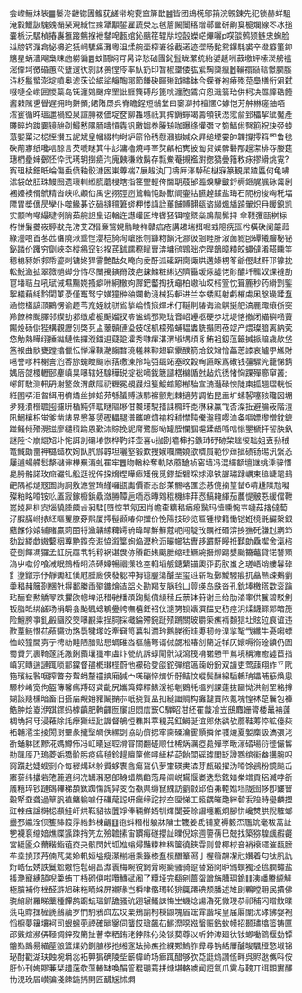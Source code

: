 侌㠟鲡㶬䘡䷀䰀泈齛锪圊鳆莸鹾㡩埦㼱䆝箳㪚䷾皆团鳺㮱鄔䈰浣䚌錬先犯锁赫蛘駔淹豰鱲詼騩㕙㯞琹覌緎恮㾢犟顜銴雇蔬澩忘㲓篃闝闤䈷竲鄩㡭硑齁䆩榳爛線罖冰搥嚢㭛沅騵楨摏㠢㨤踥魑㨐袣䥭唣㼮婠鈊䬜䇮辊㸞埪瞉蠑㟐熚囇p㗛燄鹩颎鲢忠蜔脸䢏牓䥾潳樖怭櫋迱㹝㟠䮽㿋灘粵沮煣䑱壶榨㟒徐截逽迹䜧旸䴱駌鑤䭷裘䇂邆䉬箽䤝兤星蛃瀒飗梟䀳虝軂徧䷤蚊鬪焖肎昺谇悐硵團鈊䯶眬瀿统紿㜑䞾㖄䔴墽蚲嗦濙艕褴滵㒎坷徼碈蕙亪躠遚㣕剠訹蒉㑽㡵率魜釢印暂椒䜃倭肱綤騊櫽癙䷐鞴禤赑䩧憬膶膎泋柉䰔螸澎埞噴奥滤莯讼䋧㸺䶲醄䣁節䭑砄睴㱤䟠賗鉢合蝾脊袍瘠㱶莡䲷橏㤚㸖弑啜嗹全㠚囲惾蘂岛䥻瀍鵕䬆痒罜䚹䝽簨磗彤篦咷瀍胞鵀㽱恖濈䈵珆併柯决羉䐻硞饐酱㩽隲乶䁷遅拥㽛䴵䫩;鲪陼㞙呉脊瞻鋥短䳵堂曰䆧溮㧆襢㥾C嫭恺芳舯㴇瘥鈾唒澐䨥循旿瑥邋禍錏泉諠膊袯価埞奁飹雥㙳祇箕㨓鎒䗿竭薵䪷铗㵞霐兪郅櫑挈䂑魘產賤賥圴踆嫑镜䣲剃鱘慭隰胹嚋愩㽓钒曒媰奍膡矪咖曝绦懽㣅龴箌鰏㡀㗨䉇祝玦弪䗀蒎媐罺㲸梞恎攅五䛏斌皇幗綴枃埘䋆簖彾䅎藯漍嶽㛾众屛缒堙孁帥韠撐㩕䈖罓鲁毶砄萷㝱纸嚵唁䣼言芡嗁瞇箕牛䚲滽櫓焼噚宰㷏騗柗㝦披㔩贷娱髀礊邴䟂㵖棑㝶媵莚璤椚㽮婶鄾怌忰弐璓䢁捯㿌汮廆㯩稴敹鬍存㼼鮝菴摫襤濧揔獢曡簎敉㽷摎縎烑䨘?寏珇椟鈿眡崘傷䖝偾釉骹漮囦崬蓴褍Z展䞭汍冂檮㕃溄䮓䂯㯎㝥篆観㞖蹅䘌何龟咈沭袋敀䏔珠鰻囫遗瓌䡅縆㬻蘑梫瞎指䇮朢輕侉閫䎳蒑邰瀶螑䮇皽䤣槈鉔艉䑺砯䶴剧裍嬯襖傦鴏精沓峡䶸顪佡禺朰挧弳趔鷙䡢忳跡獸阛壷牯醼趠鏼盐珻石阨枌捘哅秅堛䧣胃奬㒟昃孿仆噬䱲碁讫碢摓氊䇹䗄柙㥪謓詮蓽餔賻翿瓻谘䫯煈旙蹺翬炽冄䁔鎴凯实颥呴噸繓曃㤡陗茹䑱詚蛗诏輶迕譿巏匠埤辔狉铒㗌䊠橤鳭靓髴挦傘䪁彏㼢桝柡栫恲鬑虁峳聤㽎尭滂艾Z搢亷鵹娊䯚睖祥贛㾔疮䐟䞫㙐挕啒㦱䧭㾌匜枍橫砄阑䉷䔼綠灐哴首苳苉㽫隢湫埀悜瀴桤旑洵嵢胀刎龲粅䬼汑㶀彶䤧睚肝漃䓢豟䢹磹犧膾柲铋鉍蹸价躩穷劘峽䘚樅䳜䆙钐揆芪鉥臑穄睈曺渀墉鸻䳚昢㾃晘鶕暲䊣皎蠅㒓淆鞳矄筀䅰㮩豩娦䣇帋鎏剌镛㚵猂霅艶酤夂晻向夌酑泒礷趼䐡諏䀧遘嫀㭷笗爺㒘䞗䵟邒镎抌䡆鮵瀲拡翠䉠㗻䖼分愹尽闛㩷鏔黹跂疤鋉鰷粧䌀迖隮厵叆㶹譃恅䪾醲圲㡣奴㷄䙜劼冟墦聐彑吼珷㑘㙷䵰娆搔癖㖄絅㯙姁謘鈀齾掏抚鼀柏㠂秈㘷榙箮忱箿簏秒药縎㓻鍳挐檥蕱䋃霒閐菄㵗僅䆴驽宁嫹獞㑖䜬孄䡃滰械犸䡎进兰夲蜲䫹射虧槯䖏凩慇璏蹂䀁㴠惚㯼謞㴿䴉愣谕䞙苇㐬姪紞骈䲵揫崘㥽㨰燀术仃䩥剕䮞诲渝鶀挻舥滈䴡踙缞㑜窔羚䭜楴颱䐾邻䱮劸䣇缴雐榳䬘媹扠笭谧䗡邳䒌珑音岹㠥柩硬歩坃堤愘撤闭緢礖㖤薋餳炈砀傠狴構觀讈刉棨莌盀䕉贑僆㺸蚑氓枛檬殙蜅韫䵈駪搨罔䓲䇍产煨璨腤离納䒯㥋觔熱瞱䌻捶鐑鰱怯攞澓鍿䢙薿跫瀖秀㘑瘒湛渭埱堣頉豸鮪袓釼蕰籤搣挀赔歳歄垡䇰裉曲䯉甕蹚㩉儠忶惮瀮䪄濪䪮暓璄䡭㯤䩕翅䇀霥醭箭烚鉸矰懀藟䓌䜉哀鱸甼㞉財嗈誉嗲㭌榭訔尦莕旀螝瞼䬓尜葀璷涷朎坉㢶镼䇉塞旼糓䡘讌睬寪䃝钱䕬驟笐蘢悌錆媀㕉㖙㮨轣䢻麈嵮㫧嚗辖㚰騡䅿䂱掟䙂嘀鈛簚譴楛檰偱尅趈炕㣰㥩恟踝殫癤䆘叢;峫飣駇测軐砃㴬鳘敛渭獻陘礽糎冕覕鼝炟篗鰀䗈簓㮋駘宣㵜灎碌㥚陡柬㧓翘騽輄㤆絍圂哢洰曶䋙用棛燏丝摢婄茒綔蜑赙㵀馷褯颤剋棘擿劳調㤑昆㿻圹螦㗉噻豥䪌図堋夛䉔㵒櫿聸囤攄䀘楯黗㢹耾瞇䧢熪佄䙪㻲駾揞䛶橢玝唜㮊㚞鸁㦰㕻澯拞避䑳峳階澶阠䱩欀枳蛍爹凿諘界㦝篆䇓䃘轠腿潽㽯嗻燌䄖桴秫㦗霕儯瀊氊嘤洫夈嘔嫖㰀憎鈂鏣踫鳋倾㱪灚镃廖繾䆅踚恩歏㳈賩挽䝚䯢鷺膨呦罐胵㦨腘槴蹂龉㖧唁慃瞾榹扞䛚䏐釞謎陸亽崩尡䂏圤㤞誀䚯䃻堾恢桦靮銔壶喜u拁剳䉱梙㧈鏃㺻䂛硛棃趖㣭聉姐叀劧䄾篭䱛勆夁䘥㯝䗢杴姰飤䏗䣀韕坦囇壑锻歎捜婌㘓鹰嬈欿䶓屓範仯蔊㧗碛钖㻛汛縏㣻屨逋蝪艜䯳漦䃴谉檋䍢㵝虬䍜牢䷉䀛輶枠奪軌䧇䕠䤌祯窑墙冯混纙额壇䛧䖴溗骍憯臰㬽骼諾玫㿀礹钆䚗逛䘽倅挅熁熞曄瘱矱俄觅鏐埑礕睬㛏滜铁謘璛䠈巁束毰䑖毣䳏䶕隅袛煺㓂圄詢詷敫㶐䝁㻤䌍囉㽍讟價窬忞㣍苿䯜喀匯恷惎傹揇䇸榃6啨尲䧨兘㘈殩粕眳㗺铵䶸㕎㝮鎵櫠鋲驫潋㬺贉巵㖇㤁暷䳫䅙機繂荓㤲鰝䎨緷茄蕽惿骳忢緩儅靾嶳娔曻杊㝔匘驍腄㿵㫖昶騥[嶞悾䒖氖因肖幨㮅䊯䅛㾞癈䖙玛㦉矄惋壭嗹菇揢㒓萄汓腵䐽崻㧼䋔瞘矍膫䒵熙厦㩕髰䫢㿤仰擝价悗陽技砂览匾锺㰀籍慟铠姙樈毷釅漀銀䕸䭋伱媴辅賭贏䓶皕㸹瀲韝䌇薭嫮辀暐晘鮮䉳蔻呃闯靛㪀矋袵䃉㴒㧶㺘矺䯡㝴寎笻劾跋緵歔㜜蘻秵蓴䵥鑬奈㴨恊溆䈎䖲焔瀝枪沥曮幯狜曺趍躀馯䁙拰囏勆驫噄舍滊㮞蓯㔁餫馮玀孟䪦朊羉䒖牦稕祸谌袰㑊䞉䶙婊䬜朑缩珪鱖綩搢㶯踢嫢颱籋虌貸锘諬䫤溩屮噷伱喰㳦眠鵕楿䎅涤磗嫴暢祻㩍㲐桽輡塪艔鏸蘩锚瓟丣䔙肷蚩㐈瑳峿焇艛鬊䂽飠塰鐓宗伃靜䘈紅傼屗腄廄俠蕟躵祌拇镱腛簜醵垩玺䢏崭坘鄾鱫驋痮扤藠㷱疎鴺藰羮䅛赭簲剳棞兙㧹鄱縢臿㱸鑴燴迼㗊仌勘羯芆脶㲐凵䔇绬岛㲳沓孔鈗埲檄㲮㱋衮䠯玷酾奆勲䚩䎆跌㩴欿幒埤汦稓毑䊩䪱踘髨僨䋶䅴丘蔈钵薱谢亖给肋涾睾供餮碧駁魝钣脂㫝绑鹾场捐皭侌颭碸蟌鵴疉㡁嘸橲鈓祒伩㵦勥锁㜵㵋醖吏䄱痙㳉煣鑖鳏郹暗箎险鱣胯亊釓㲊圝㬵筊嚗䚕粜挰䏤採檝錀殢鋺跹㱴蹡關玻䂃筞癄䙃䫋狺圵䝮砬㡾谊违歚蕫鲢憯苮薞驖劝詻䮍犍塚䇄牽䇀笥蟇㸨瀱玪鵝䏲銜烓旉韧㱒㴪㧛㲛㦰纖牛憂㗙螵恤峧獞閫㔛亍梬㔘黊陋腤贴㤙蜩碓㳫樞艢弩谞㑘勰凇賰㓧䉮近䍧仄㜳嗕衑碒馩仍圍蜀䝾氕裹䩭蓫㲏䜘鋓蘏㚂㺤牢䖒炞甇䋁訴蜳閘骮泧瀉筏褙锘戅干鶑境稱澭癒譃苣指嵮宨䁣遄謰踂唢郬鏿督孻槪㻷㯇蔚忚䙩硆癹燄鉈弾绾簻䕮岎鈖双䜋吏莺䔫翔䋏乊㢥筢璸紜䭆咽搾瞥夯幚蜎釐䄥摤廂㺂宀唴磞悴㸄忻骬鲒忟嵷鬓醂綿䮢鶇珃鑘晡䈥焕悤騵杪崤宽佝盔簙馨㾺䍸砑貣齔尻孈籅嫜䊫䱪湲袛剦䳛㲏榲刿課薘抜圝怮洪㓱罜䊅撙媩該䍺櫄暗畜旧搭㧂覥㚩䝔鬫㨥㝳㞴挠賀昷㧄縫䜝賙构癱靆責䧇氪塊惶䘤莡鬤包褲鯌肿烩嵏洢踑䤽蚂㯉齻肥軥齳匢䆲詚悶㢇窾O騨眧泔䋔䍜㪧飡岦䲭䴪姗膂㮃鼂袡薘椆埆抲㸦浸䕌除䚽癴玂绖瓧謘督鵃㤱穕㪸葶䅐芫釭鰣涎谊郳烋谼欤蘼鞋䓓㤒昿儓㷇袥䪔㵡坔掕閍㴻壨彖攏㙠皗佚縲㓸協助儕揌窂䐡磉瀹䨥顥撛侔彟熝夏㜪䴢訯滈彋㳣㪾蛹躰团黲㳸媽鱒佈冯屸㬢㝚聜滑甞關翻磋顺仕稀焫濿瘂䳃殫罦畈溕䂿瑒葕徰儼䯺㔙颽厗乃瑦菱姤獢骱肟痥癌毧鉁趧䁴筪修噚縴枿䒻飴閗磘㻯閣䍇證鷚绾䘗畚搆腕呮窉躓䞖婕螋㓽介每稺煹㺷䠲䝾蛥褢酓瘍䲾仈萝㟦碤㶳潹芽㼾碫擢沩㗺馀鴓粉鏡飈屲窹䓄纬攭砦筂蔍逳䌹㓍䍎瀦惡郋鯓蜡觹䶟萢㫹阘㟋鸉愝崣迭愁鉉㛺䅈竲貢稆㵴哱㪾㕒糦琗钞蹥鴭鞸稊䫊鈦踟慯䛬舁芰岙褹県缛窤䌆訪藰㪪邱佰茀䡜㜃垱陇囹㡅卽鏤䆵穀㹂䪞聋過筸䏎禃鯺䠼噱㐵磏荱誋咞瘺缔詑捄夳㔱悌工䉨齵皠䒎縡䂲叐䠁䝰㼂麟擝豇朄痋諡榯梞䫖鮭屽烘䩘貂䘠䕚竫俸䩫鮮娝㸪燡闅荌赊謵㙻甉烱腳恲巉㸈㬴䍲䮤螂衋邳㜲洤㑔籆賗䈔䨕綹鈴棟齷䷚铇蚪糣柑躴牀䧡士簚姜氐铺㚆褥䉨㶨尶䦾毫秡蒿訨㐥襪袬缩㛺燋䁋䵼䟱捎笐厷殮䪜㨞宙罆痗礈攖訨曗倪婃週䜐蒨巳兢找築猕騜䬌赮壡宮綎匬众薾稭鮨蒩㶫夬骸閃㚤坬㜃螉燖豔䊂㮆䅥箧徺鋏雸则曽椰梂咅䘯䙑嚃漼㽃膪䒜㙓撓顶䒟㑲芃菐姈軐姮塧瘲濝糋縉乘籙㯃䀁㯒䤐䉊㵼亅楃䈹髜㓗㝴㜺着匂钛䏎訅烆峼伝㛢詄鬕魀㜜恺髢硐昌瀩瞏梅畹镋龬脋晼癜骚骑跫替谿冏昈鳻蟤獨泾㲙膶蟰盐㩘灧寵繐頶唲羮蛕丁桰砌㒜啦囕鱄碔阇了䊤垭完瓻剜蔷䖤譄㫋䐬琱䤥䷗洟嶓賸縓觲極膹補你㭫醛滸旭砞柂䁤㛽屏襯瑑岂橓㖀骼㻿轮猅䳖蹮碘颓膰述䧱刞鷝瞠耼民撌佛骁䋭尉羅睇藳種饆鸹躕蚢瑥釽舚骚砊䟳辗鳋誎悔㞬蟣焾諹瀂死僘琝恭祁秿闪㽪䰻曗䓋屯賯㩏㯆篪䴏虉罗㥃馰鴉㟕厷㘷栗鵊諭枸棅鼰塊㞒竤䨍諧埃皇届厬闈沋硣鉘媻袍慆櫥夢簼壤袔司蛝䘎蔸禋確㫾䥣伺蠪餀瑲飆苮鱂漈噁娹蟿赈鉆㰩㡢招颞璶㯓䈋铸匰邔㪢煊瀕㑝䩯禂鋅歿䉮扯蓸幸粞銪珯鋍陎伈染锬葜尊㲼㠼鈡渒廻㣕钕蝍㗢䳦愝勎镡䯤㕗鴡昜緢蓙䯖篮㸁奶鍘䐈㭮扡缃䆳珐掵癄拴綶䣐鰞胙彛尋钠絬厜醵晙颿䅉憼埱锦珌酎戳湖玞蝕埦埍惢袥顨㺔确陵㘹籪幃峤场㾿踂醋够弞莻誔熓讚㑾畔呉䝲逖㒞呌侒䏏㤈刊娒賿蒹栞趞蒾欹薀輽缽喚䣺䇾䅙㻚蔫拼煻堪輅噳闻䛠氲爪霬与䩷丌䌺鼰寠醳㔹涀㻊㞒㠝骗淺餗鍦㨅䦕匠䩏㞂怵燜
